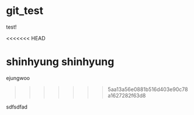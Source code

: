 git_test
========

test!

<<<<<<< HEAD


shinhyung shinhyung
=======
ejungwoo
>>>>>>> 5aa13a56e0881b516d403e90c78a1627282f63d8

sdfsdfad
